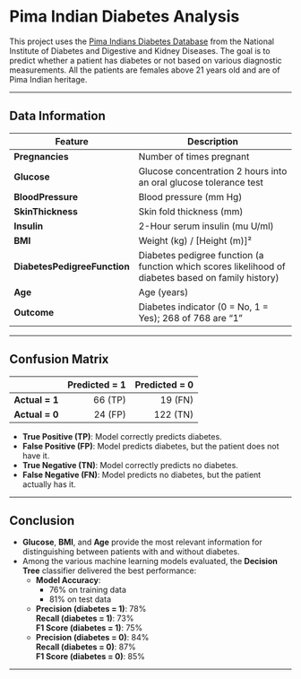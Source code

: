 # Pima Indian Diabetes Analysis

This project uses the [Pima Indians Diabetes Database](https://www.kaggle.com/datasets/uciml/pima-indians-diabetes-database) from the National Institute of Diabetes and Digestive and Kidney Diseases. The goal is to predict whether a patient has diabetes or not based on various diagnostic measurements. All the patients are females above 21 years old and are of Pima Indian heritage.

---

## Data Information

| Feature                  | Description                                                        |
|--------------------------|--------------------------------------------------------------------|
| **Pregnancies**          | Number of times pregnant                                          |
| **Glucose**              | Glucose concentration 2 hours into an oral glucose tolerance test |
| **BloodPressure**        | Blood pressure (mm Hg)                                            |
| **SkinThickness**        | Skin fold thickness (mm)                                          |
| **Insulin**              | 2-Hour serum insulin (mu U/ml)                                    |
| **BMI**                  | Weight (kg) / [Height (m)]²                                       |
| **DiabetesPedigreeFunction** | Diabetes pedigree function (a function which scores likelihood of diabetes based on family history) |
| **Age**                  | Age (years)                                                        |
| **Outcome**              | Diabetes indicator (0 = No, 1 = Yes); 268 of 768 are “1”          |

---

## Confusion Matrix

|                     | Predicted = 1 | Predicted = 0 |
|---------------------|--------------:|--------------:|
| **Actual = 1**      | 66 (TP)       | 19 (FN)       |
| **Actual = 0**      | 24 (FP)       | 122 (TN)      |

- **True Positive (TP)**: Model correctly predicts diabetes.  
- **False Positive (FP)**: Model predicts diabetes, but the patient does not have it.  
- **True Negative (TN)**: Model correctly predicts no diabetes.  
- **False Negative (FN)**: Model predicts no diabetes, but the patient actually has it.

---

## Conclusion

- **Glucose**, **BMI**, and **Age** provide the most relevant information for distinguishing between patients with and without diabetes.
- Among the various machine learning models evaluated, the **Decision Tree** classifier delivered the best performance:
  - **Model Accuracy**: 
    - 76% on training data  
    - 81% on test data
  - **Precision (diabetes = 1)**: 78%  
    **Recall (diabetes = 1)**: 73%  
    **F1 Score (diabetes = 1)**: 75%
  - **Precision (diabetes = 0)**: 84%  
    **Recall (diabetes = 0)**: 87%  
    **F1 Score (diabetes = 0)**: 85%

---

